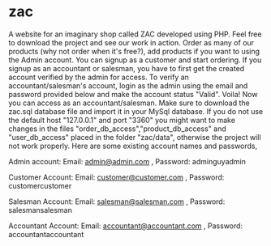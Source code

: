 # zac
A website for an imaginary shop called ZAC developed using PHP. Feel free to download the project and see our work in action. Order as many of our products (why not order when it's free?), add products if you want to using the Admin account. You can signup as a customer and start ordering. If you signup as an accountant or salesman, you have to first get the created account verified by the admin for access. To verify an accountant/salesman's account, login as the admin using the email and password provided below and make the account status "Valid". Voila! Now you can access as an accountant/salesman.
Make sure to download the zac.sql database file and import it in your MySql database. If you do not use the default host "127.0.0.1" and port "3360" you might want to make changes in the files "order_db_access","product_db_access" and "user_db_access" placed in the folder "zac/data", otherwise the project will not work properly.
Here are some existing account names and passwords,

Admin account:
Email: admin@admin.com , Password: adminguyadmin

Customer Account:
Email: customer@customer.com , Password: customercustomer

Salesman Account:
Email: salesman@salesman.com , Password: salesmansalesman

Accountant Account:
Email: accountant@accountant.com , Password: accountantaccountant
